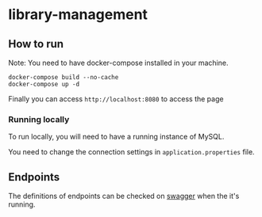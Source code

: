 # library-management

## How to run

Note: You need to have docker-compose installed in your machine.
```
docker-compose build --no-cache
docker-compose up -d
```

Finally you can access `http://localhost:8080` to access the page

### Running locally

To run locally, you will need to have a running instance of MySQL.

You need to change the connection settings in  `application.properties` file.

## Endpoints
The definitions of endpoints can be checked on [swagger](http://localhost:8080/swagger-ui/index.html) when the it's running.